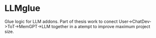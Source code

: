 # LLMglue
Glue logic for LLM addons. Part of thesis work to conect User->ChatDev->ToT->MemGPT->LLM together in a atempt to improve maximum project size.
